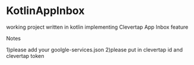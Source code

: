 # KotlinAppInbox
working project written in kotlin implementing Clevertap App Inbox feature


Notes

1)please add your goolgle-services.json
2)please put in clevertap id and clevertap token
